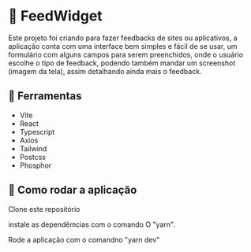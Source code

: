 # :pencil: FeedWidget

  Este projeto foi criando para fazer feedbacks de sites ou aplicativos, a aplicação conta com uma interface bem simples e fácil de se usar, um formulário com alguns campos para serem preenchidos, onde o usuário escolhe o tipo de feedback, podendo também mandar um screenshot (imagem da tela), assim detalhando ainda mais o feedback.

## :wrench: Ferramentas

<ul>
  <li>Vite</li>
  <li>React</li>
  <li>Typescript</li>
  <li>Axios</li>
  <li>Tailwind</li>
  <li>Postcss</li>
  <li>Phosphor</li>
</ul>


## :page_with_curl: Como rodar a aplicação

  <p>Clone este repositório</p>
  <p>instale as dependêmcias com o comando O "yarn".</p>
  <p>Rode a aplicação com o comandno "yarn dev"</p>
